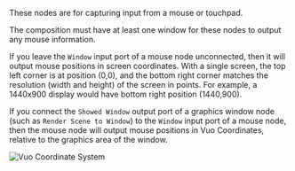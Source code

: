 These nodes are for capturing input from a mouse or touchpad. 

The composition must have at least one window for these nodes to output any mouse information. 

If you leave the `Window` input port of a mouse node unconnected, then it will output mouse positions in screen coordinates. With a single screen, the top left corner is at position (0,0), and the bottom right corner matches the resolution (width and height) of the screen in points. For example, a 1440x900 display would have bottom right position (1440,900).

If you connect the `Showed Window` output port of a graphics window node (such as `Render Scene to Window`) to the `Window` input port of a mouse node, then the mouse node will output mouse positions in Vuo Coordinates, relative to the graphics area of the window.

![Vuo Coordinate System](vuo-coordinates-transparent.png)
